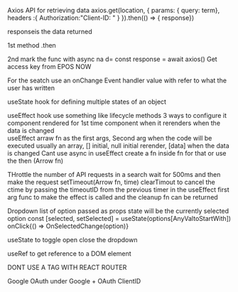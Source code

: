 Axios API for retrieving data
 axios.get(location, { 
 params: { query: term},
 headers :{
 Authorization:"Client-ID: " }
 }).then(() => {
 response})
 
 responseis the data returned
 
 1st method .then
 
 2nd mark the func with async na d= const response = await axios()
 Get access key from EPOS NOW
 
For the seatch use an onChange Event  handler
value with refer to what the user has written

useState hook for defining multiple states of an object

useEffect hook use something like lifecycle methods
3 ways to configure it
component rendered for 1st time
component when it rerenders
when the data is changed  
useEffect arraw fn as the first args, Second arg when the code will be executed usually an array, 
[] initial, null initial rerender, [data] when the data is changed
Cant use async in useEffect create a fn inside fn for that or use the then (Arrow fn)

THrottle the number of API requests in a search
wait for 500ms and then make the request
setTimeout(Arrow fn, time)
clearTimout to cancel the ctime by passing the timeoutID from the previous timer
in the useEffect first arg func to make the effect is called and the cleanup fn can be returned

Dropdown
list of option passed as props
state will be the currently selected option
const [selected, setSelected] = useState(options[AnyValtoStartWith])
onClick{() => OnSelectedChange(option)}

useState to toggle open close the dropdown

useRef to get reference to a DOM element

DONT USE A TAG WITH REACT ROUTER

Google OAuth under Google +
OAuth ClientID
